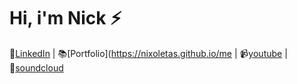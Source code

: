 <h1>Hi, i'm Nick ⚡</h1>

📄[LinkedIn](https://www.linkedin.com/in/nixoletas/)  |  📚[Portfolio](https://nixoletas.github.io/me  |  📹[youtube](https://youtube.com/nixoletas)  |  🎵[soundcloud](https://soundcloud.com/nixoletas)
